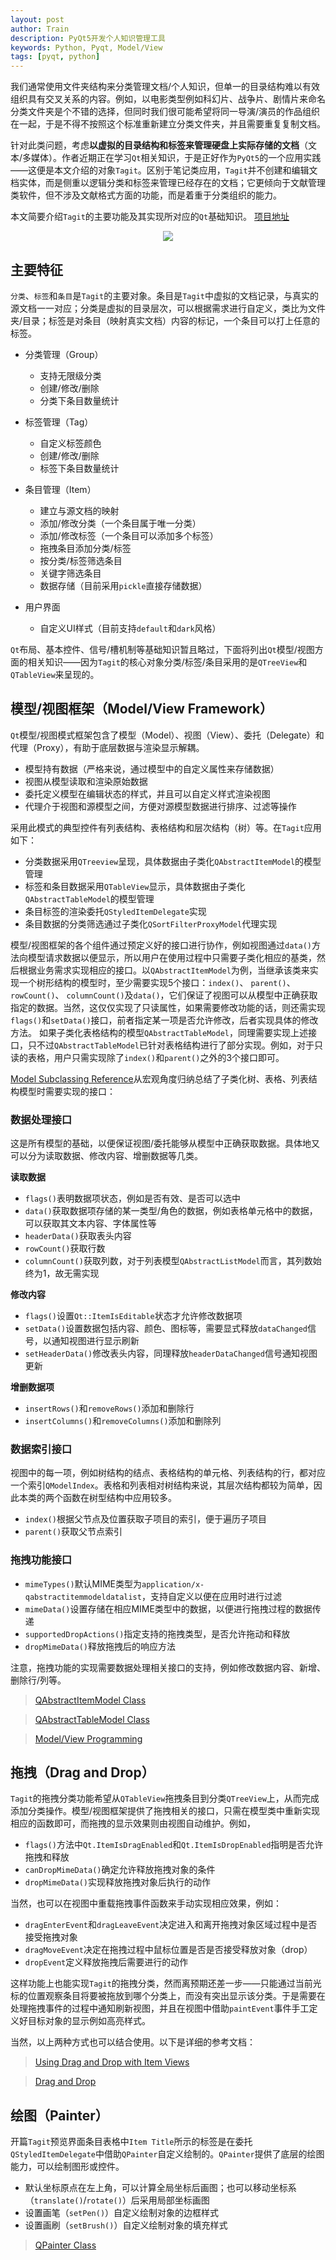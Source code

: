```yaml
---
layout: post
author: Train
description: PyQt5开发个人知识管理工具
keywords: Python, Pyqt, Model/View
tags: [pyqt, python]
---
```


我们通常使用文件夹结构来分类管理文档/个人知识，但单一的目录结构难以有效组织具有交叉关系的内容。例如，以电影类型例如科幻片、战争片、剧情片来命名分类文件夹是个不错的选择，但同时我们很可能希望将同一导演/演员的作品组织在一起，于是不得不按照这个标准重新建立分类文件夹，并且需要重复复制文档。

针对此类问题，考虑**以虚拟的目录结构和标签来管理硬盘上实际存储的文档**（文本/多媒体）。作者近期正在学习`Qt`相关知识，于是正好作为`PyQt5`的一个应用实践——这便是本文介绍的对象`Tagit`。区别于笔记类应用，`Tagit`并不创建和编辑文档实体，而是侧重以逻辑分类和标签来管理已经存在的文档；它更倾向于文献管理类软件，但不涉及文献格式方面的功能，而是着重于分类组织的能力。

本文简要介绍`Tagit`的主要功能及其实现所对应的`Qt`基础知识。 [项目地址](https://github.com/dothinking/Tagit)

<div align='center'><img src="{{ "/images/2019-03-24-01.png" | prepend: site.baseurl }}"></div>

## 主要特征

`分类`、`标签`和`条目`是`Tagit`的主要对象。条目是`Tagit`中虚拟的文档记录，与真实的源文档一一对应；分类是虚拟的目录层次，可以根据需求进行自定义，类比为文件夹/目录；标签是对条目（映射真实文档）内容的标记，一个条目可以打上任意的标签。

- 分类管理（Group）
    - 支持无限级分类
    - 创建/修改/删除
    - 分类下条目数量统计

- 标签管理（Tag）
    - 自定义标签颜色
    - 创建/修改/删除
    - 标签下条目数量统计

- 条目管理（Item）
    - 建立与源文档的映射
    - 添加/修改分类（一个条目属于唯一分类）
    - 添加/修改标签（一个条目可以添加多个标签）
    - 拖拽条目添加分类/标签
    - 按分类/标签筛选条目
    - 关键字筛选条目    
    - 数据存储（目前采用`pickle`直接存储数据）

- 用户界面
    - 自定义UI样式（目前支持`default`和`dark`风格）

`Qt`布局、基本控件、信号/槽机制等基础知识暂且略过，下面将列出`Qt`模型/视图方面的相关知识——因为`Tagit`的核心对象分类/标签/条目采用的是`QTreeView`和`QTableView`来呈现的。


## 模型/视图框架（Model/View Framework）

`Qt`模型/视图模式框架包含了模型（Model）、视图（View）、委托（Delegate）和代理（Proxy），有助于底层数据与渲染显示解耦。

- 模型持有数据（严格来说，通过模型中的自定义属性来存储数据）
- 视图从模型读取和渲染原始数据
- 委托定义模型在编辑状态的样式，并且可以自定义样式渲染视图
- 代理介于视图和源模型之间，方便对源模型数据进行排序、过滤等操作

采用此模式的典型控件有列表结构、表格结构和层次结构（树）等。在`Tagit`应用如下：

- 分类数据采用`QTreeview`呈现，具体数据由子类化`QAbstractItemModel`的模型管理
- 标签和条目数据采用`QTableView`显示，具体数据由子类化`QAbstractTableModel`的模型管理
- 条目标签的渲染委托`QStyledItemDelegate`实现
- 条目数据的分类筛选通过子类化`QSortFilterProxyModel`代理实现

模型/视图框架的各个组件通过预定义好的接口进行协作，例如视图通过`data()`方法向模型请求数据以便显示，所以用户在使用过程中只需要子类化相应的基类，然后根据业务需求实现相应的接口。以`QAbstractItemModel`为例，当继承该类来实现一个树形结构的模型时，至少需要实现5个接口：`index()`、 `parent()`、 `rowCount()`、 `columnCount()`及`data()`，它们保证了视图可以从模型中正确获取指定的数据。当然，这仅仅实现了只读属性，如果需要修改功能的话，则还需实现`flags()`和`setData()`接口，前者指定某一项是否允许修改，后者实现具体的修改方法。 如果子类化表格结构的模型`QAbstractTableModel`，同理需要实现上述接口，只不过`QAbstractTableModel`已针对表格结构进行了部分实现。例如，对于只读的表格，用户只需实现除了`index()`和`parent()`之外的3个接口即可。

[Model Subclassing Reference](https://doc.qt.io/qt-5/model-view-programming.html#model-subclassing-reference)从宏观角度归纳总结了子类化树、表格、列表结构模型时需要实现的接口：

### 数据处理接口

这是所有模型的基础，以便保证视图/委托能够从模型中正确获取数据。具体地又可以分为读取数据、修改内容、增删数据等几类。

**读取数据** 

- `flags()`表明数据项状态，例如是否有效、是否可以选中
- `data()`获取数据项存储的某一类型/角色的数据，例如表格单元格中的数据，可以获取其文本内容、字体属性等
- `headerData()`获取表头内容
- `rowCount()`获取行数
- `columnCount()`获取列数，对于列表模型`QAbstractListModel`而言，其列数始终为1，故无需实现

**修改内容**

- `flags()`设置`Qt::ItemIsEditable`状态才允许修改数据项
- `setData()`设置数据包括内容、颜色、图标等，需要显式释放`dataChanged`信号，以通知视图进行显示刷新
- `setHeaderData()`修改表头内容，同理释放`headerDataChanged`信号通知视图更新

**增删数据项**

- `insertRows()`和`removeRows()`添加和删除行
- `insertColumns()`和`removeColumns()`添加和删除列


### 数据索引接口

视图中的每一项，例如树结构的结点、表格结构的单元格、列表结构的行，都对应一个索引`QModelIndex`。表格和列表相对树结构来说，其层次结构都较为简单，因此本类的两个函数在树型结构中应用较多。

- `index()`根据父节点及位置获取子项目的索引，便于遍历子项目
- `parent()`获取父节点索引


### 拖拽功能接口

- `mimeTypes()`默认MIME类型为`application/x-qabstractitemmodeldatalist`，支持自定义以便在应用时进行过滤
- `mimeData()`设置存储在相应MIME类型中的数据，以便进行拖拽过程的数据传递
- `supportedDropActions()`指定支持的拖拽类型，是否允许拖动和释放
- `dropMimeData()`释放拖拽后的响应方法

注意，拖拽功能的实现需要数据处理相关接口的支持，例如修改数据内容、新增、删除行/列等。

> [QAbstractItemModel Class](https://doc.qt.io/qt-5/qabstractitemmodel.html#details)

> [QAbstractTableModel Class](https://doc.qt.io/qt-5/qabstracttablemodel.html#details)

> [Model/View Programming](https://doc.qt.io/qt-5/model-view-programming.html)

## 拖拽（Drag and Drop）

`Tagit`的拖拽分类功能希望从`QTableView`拖拽条目到分类`QTreeView`上，从而完成添加分类操作。模型/视图框架提供了拖拽相关的接口，只需在模型类中重新实现相应的函数即可，而拖拽的显示效果则由视图自动维护。例如，

- `flags()`方法中`Qt.ItemIsDragEnabled`和`Qt.ItemIsDropEnabled`指明是否允许拖拽和释放
- `canDropMimeData()`确定允许释放拖拽对象的条件
- `dropMimeData()`实现释放拖拽对象后执行的动作

当然，也可以在视图中重载拖拽事件函数来手动实现相应效果，例如：

- `dragEnterEvent`和`dragLeaveEvent`决定进入和离开拖拽对象区域过程中是否接受拖拽对象
- `dragMoveEvent`决定在拖拽过程中鼠标位置是否是否接受释放对象（drop）
- `dropEvent`定义释放拖拽后需要进行的动作

这样功能上也能实现`Tagit`的拖拽分类，然而离预期还差一步——只能通过当前光标的位置观察条目将要被拖放到哪个分类上，而没有突出显示该分类。于是需要在处理拖拽事件的过程中通知刷新视图，并且在视图中借助`paintEvent`事件手工定义好目标对象的显示例如高亮样式。

当然，以上两种方式也可以结合使用。以下是详细的参考文档：

> [Using Drag and Drop with Item Views](https://doc.qt.io/qt-5/model-view-programming.html#using-drag-and-drop-with-item-views)

> [Drag and Drop](https://doc.qt.io/qt-5/dnd.html)

## 绘图（Painter）

开篇`Tagit`预览界面条目表格中`Item Title`所示的标签是在委托`QStyledItemDelegate`中借助`QPainter`自定义绘制的。`QPainter`提供了底层的绘图能力，可以绘制图形或控件。

- 默认坐标原点在左上角，可以计算全局坐标后画图；也可以移动坐标系（`translate()`/`rotate()`）后采用局部坐标画图
- 设置画笔（`setPen()`）自定义绘制对象的边框样式
- 设置画刷（`setBrush()`）自定义绘制对象的填充样式

> [QPainter Class](https://doc.qt.io/qt-5/qpainter.html#details)